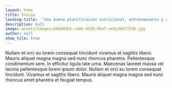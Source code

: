 ```yaml
---
layout: home
title: Inicio
landing-title: '"Una buena planificación nutricional, entrenamiento y descanso adecuado"'
description: null
image: assets/images/b6690db2-cd4b-4520-89a7-ce5e3b677536.jpg
author: null
show_tile: true
---
```


Nullam et orci eu lorem consequat tincidunt vivamus et sagittis libero. Mauris aliquet magna magna sed nunc rhoncus pharetra. Pellentesque condimentum sem. In efficitur ligula tate urna. Maecenas laoreet massa vel lacinia pellentesque lorem ipsum dolor. Nullam et orci eu lorem consequat tincidunt. Vivamus et sagittis libero. Mauris aliquet magna magna sed nunc rhoncus amet pharetra et feugiat tempus.
